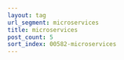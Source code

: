 ```yaml
---
layout: tag
url_segment: microservices
title: microservices
post_count: 5
sort_index: 00582-microservices
---
```

